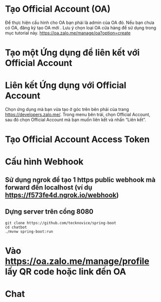 
# Tạo Official Account (OA)

Để thực hiện cấu hình cho OA bạn phải là admin của OA đó. Nếu bạn chưa có OA, đăng ký tạo OA mới . Lưu ý chọn loại OA cửa hàng để sử dụng trong mục tutorial này. https://oa.zalo.me/manage/oa?option=create
# Tạo một Ứng dụng để liên kết với Official Account
# Liên kết Ứng dụng với Official Account

Chọn ứng dụng mà bạn vừa tạo ở góc trên bên phải của trang https://developers.zalo.me/.
Trong menu bên trái, chọn Official Account, sau đó chọn Official Account mà bạn muốn liên kết và nhấn “Liên kết”.

# Tạo Official Account Access Token
# Cấu hình Webhook
## Sử dụng ngrok để tạo 1 https public webhook mà forward đến localhost (ví dụ https://f573fe4d.ngrok.io/webhook)
## Dựng server trên cổng 8080

```
git clone https://github.com/tecknovice/spring-boot
cd chatbot
./mvnw spring-boot:run
```
# Vào https://oa.zalo.me/manage/profile lấy QR code hoặc link đến OA
# Chat
